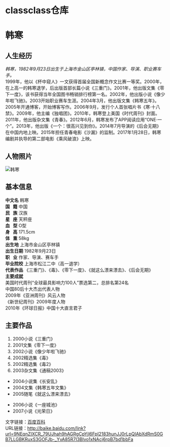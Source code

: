 # classclass仓库

# 韩寒
## 人生经历
*韩寒，1982年9月23日出生于上海市金山区亭林镇，中国作家、导演、职业赛车手。*  
1999年，他以《杯中窥人》一文获得首届全国新概念作文比赛一等奖。2000年，在上高一的韩寒退学，后出版首部长篇小说《三重门》。2001年，他出版文集《零下一度》，该书获得当年全国图书畅销排行榜第一名。2002年，他出版小说《像少年啦飞驰》。2003开始职业赛车生涯。2004年3月，他出版文集《韩寒五年》。2005年开通博客，开始博客写作。2006年9月，发行个人首张唱片书《寒·十八禁》。2009年，他主编《独唱团》。2010年，韩寒登上美国《时代周刊》封面。2011年，他出版杂文集《青春》。2012年6月，韩寒发布了APP阅读应用“ONE·一个”。2013年，他出版《一个：很高兴见到你》。2014年7月导演的《后会无期》在中国内地上映。2015年担任青春电影《沙漏》的监制。2017年1月28日，韩寒编剧并执导的第二部电影《乘风破浪》上映。
## 人物照片
![韩寒](http://a1.att.hudong.com/76/75/300000764046130630755342133_950.jpg)
## 基本信息
**中文名** 韩寒  
**国    籍** 中国  
**民    族** 汉族  
**星    座** 天秤座  
**血    型** O型  
**身    高** 171.5cm  
**体    重** 58kg  
**出生地** 上海市金山区亭林镇  
**出生日期** 1982年9月23日   
**职    业** 作家、导演、赛车手   
**毕业院校** 上海市松江二中（高一退学）  
**代表作品** 《三重门》、《毒》、《零下一度》、《就这么漂来漂去》、《后会无期》  
**主要成就**  
美国时代周刊“全球最具影响力100人”票选第二，总排名第24名  
中国80后十大杰出代表人物  
2009年《亚洲周刊》风云人物  
《新世纪周刊》2009年度人物  
2010年《环球日报》中国十大直言君子  
## 主要作品
1. 2000小说《三重门》
2. 2001文集《零下一度》
3. 2002小说《像少年啦飞驰》
4. 2002精选集《毒》
5. 2002精选集《毒2》
6. 2003杂文集《通稿2003》
- 2004小说集《长安乱》
- 2004文集《韩寒五年文集》
- 2005随笔《就这么漂来漂去》
+ 2006小说《一座城池》
+ 2007小说《光荣日》 

文字链接：[百度百科](http://baike.baidu.com/link?url=9NEqnZIXCR_79UJhah9hAGRgCpYjl6FpI2183hunJJ0rLpQIAbXdRmS0GB7LLGBKRuxS3GOFJb-_YvA85R7I3Blvo1xNAcj6rpB7bd1bbFa)  
URL链接：<http://baike.baidu.com/link?url=9NEqnZIXCR_79UJhah9hAGRgCpYjl6FpI2183hunJJ0rLpQIAbXdRmS0GB7LLGBKRuxS3GOFJb-_YvA85R7I3Blvo1xNAcj6rpB7bd1bbFa>
